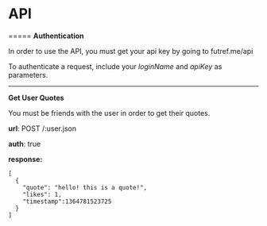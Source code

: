# API
=====
**Authentication**

In order to use the API, you must get your api key by going to futref.me/api

To authenticate a request, include your *loginName* and *apiKey* as parameters.
- - -
**Get User Quotes**

You must be friends with the user in order to get their quotes.

**url**: POST /:user.json

**auth**: true

**response:**

	[
	  {
		"quote": "hello! this is a quote!",
		"likes": 1,
		"timestamp":1364781523725
	  }
	]
